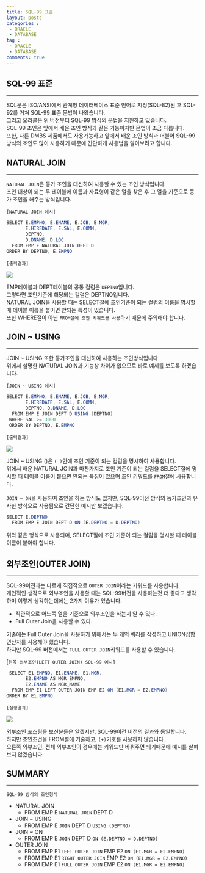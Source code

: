 ```yaml
---
title: SQL-99 표준
layout: posts
categories :
 - ORACLE
 - DATABASE
tag :
 - ORACLE
 - DATABASE
comments: true
---
```


## __SQL-99 표준__
---
SQL문은 ISO/ANSI에서 관계형 데이터베이스 표준 언어로 지정(SQL-82)된 후 SQL-92를 거쳐 SQL-99 표준 문법이 나왔습니다.<br>
그리고 오라클은 9i 버전부터 SQL-99 방식의 문법을 지원하고 있습니다.<br>
SQL-99 조인은 앞에서 배운 조인 방식과 같은 기능이지만 문법이 조금 다릅니다.<br>
또한, 다른 DMBS 제품에서도 사용가능하고 앞에서 배운 조인 방식과 더불어 SQL-99 방식의 조인도 많이 사용하기 때문에 간단하게 사용법을 알아보려고 합니다.<br>

## __NATURAL JOIN__
---
`NATURAL JOIN`은 등가 조인을 대신하여 사용할 수 있는 조인 방식입니다.<br>
조인 대상이 되는 두 테이블에 이름과 자료형이 같은 열을 찾은 후 그 열을 기준으로 등가 조인을 해주는 방식입니다.

`[NATURAL JOIN 예시]`
```java
SELECT E.EMPNO, E.ENAME, E.JOB, E.MGR, 
       E.HIREDATE, E.SAL, E.COMM,
       DEPTNO,
       D.DNAME, D.LOC
  FROM EMP E NATURAL JOIN DEPT D
ORDER BY DEPTNO, E.EMPNO
```

`[출력결과]`

<img src="https://user-images.githubusercontent.com/67519366/95676422-fc712300-0bf8-11eb-916f-337cfc492dec.png">

EMP테이블과 DEPT테이블의 공통 컬럼은 `DEPTNO`입니다.<br>
그렇다면 조인기준에 해당되는 컬럼은 DEPTNO입니다.<br>
NATURAL JOIN을 사용할 때는 SELECT절에 조인기준이 되는 컬럼의 이름을 명시할 때 테이블 이름을 붙이면 안되는 특성이 있습니다.<br>
또한 WHERE절이 아닌 `FROM절에 조인 키워드를 사용`하기 때문에 주의해야 합니다.<br>

## __JOIN ~ USING__
---
JOIN ~ USING 또한 등가조인을 대신하여 사용하는 조인방식입니다<br>
위에서 설명한 NATURAL JOIN과 기능상 차이가 없으므로 바로 예제를 보도록 하겠습니다.<br>

`[JOIN ~ USING 예시]`

```java
SELECT E.EMPNO, E.ENAME, E.JOB, E.MGR,
       E.HIREDATE, E.SAL, E.COMM,
       DEPTNO, D.DNAME, D.LOC
  FROM EMP E JOIN DEPT D USING (DEPTNO)
 WHERE SAL >= 3000
 ORDER BY DEPTNO, E.EMPNO
```

`[출력결과]`

<img src="https://user-images.githubusercontent.com/67519366/95676659-a0a79980-0bfa-11eb-8402-f1a95cfeaf79.png">

JOIN ~ USING ()은 `( )`안에 조인 기준이 되는 컬럼을 명시하여 사용합니다.<br>
위에서 배운 NATURAL JOIN과 마찬가지로 조인 기준이 되는 컬럼을 SELECT절에 명시할 때 테이블 이름이 붙으면 안되는 특징이 있으며 조인 키워드를 `FROM`절에 사용합니다.<br><br>
`JOIN ~ ON`을 사용하여 조인을 하는 방식도 있지만, SQL-99이전 방식의 등가조인과 유사한 방식으로 사용됨으로 간단한 예시만 보겠습니다.
```java
SELECT E.DEPTNO
  FROM EMP E JOIN DEPT D ON (E.DEPTNO = D.DEPTNO)
```
위와 같은 형식으로 사용되며, SELECT절에 조인 기준이 되는 컬럼을 명시할 때 테이블이름이 붙어야 합니다.

## __외부조인(OUTER JOIN)__
---
SQL-99이전과는 다르게 직접적으로 `OUTER JOIN`이라는 키워드를 사용합니다.<br>
개인적인 생각으로 외부조인을 사용할 때는 SQL-99버전을 사용하는것 더 좋다고 생각하며 이렇게 생각하는데에는 2가지 이유가 있습니다.

- 직관적으로 어느쪽 열을 기준으로 외부조인을 하는지 알 수 있다.
- Full Outer Join을 사용할 수 있다.

기존에는 Full Outer Join을 사용하기 위해서는 두 개의 쿼리를 작성하고 UNION집합 연산자를 사용해야 했습니다.<br>
하지만 SQL-99 버전에서는 `FULL OUTER JOIN`키워드를 사용할 수 있습니다.<br>

[`왼쪽 외부조인(LEFT OUTER JOIN) SQL-99 예시]`

```java
 SELECT E1.EMPNO, E1.ENAME, E1.MGR,
       E2.EMPNO AS MGR_EMPNO,
       E2.ENAME AS MGR_NAME
  FROM EMP E1 LEFT OUTER JOIN EMP E2 ON (E1.MGR = E2.EMPNO)
ORDER BY E1.EMPNO
```

`[실행결과]`

<img src="https://user-images.githubusercontent.com/67519366/95675768-8bc80780-0bf4-11eb-9beb-2702690b54c8.png">

<a href="https://kor-shin.github.io/oracle/database/outer-join-example/" target="_blank">외부조인 포스팅</a>을 보신분들은 알겠지만, SQL-99이전 버전의 결과와 동일합니다.<br>
하지만 조인조건을 FROM절에 기술하고, `(+)`기호를 사용하지 않습니다.<br>
오른쪽 외부조인, 전체 외부조인의 경우에는 키워드만 바꿔주면 되기때문에 예시를 살펴보지 않겠습니다.<br>

## __SUMMARY__
---
`SQL-99 방식의 조인형식`

- NATURAL JOIN
    - FROM EMP E `NATURAL JOIN` DEPT D
- JOIN ~ USING
    - FROM EMP E `JOIN` DEPT D `USING (DEPTNO)`
- JOIN ~ ON
    - FROM EMP E `JOIN` DEPT D `ON (E.DEPTNO = D.DEPTNO)`
- OUTER JOIN
    - FROM EMP E1 `LEFT OUTER JOIN` EMP E2 `ON (E1.MGR = E2.EMPNO)` 
    - FROM EMP E1 `RIGHT OUTER JOIN` EMP E2 `ON (E1.MGR = E2.EMPNO)` 
    - FROM EMP E1 `FULL OUTER JOIN` EMP E2 `ON (E1.MGR = E2.EMPNO)` 